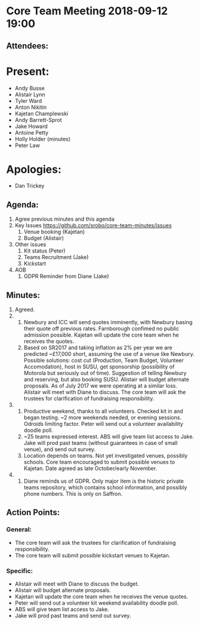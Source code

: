 # Core Team Meeting 2018-09-12 19:00

## Attendees:
# Present:
- Andy Busse
- Alistair Lynn
- Tyler Ward
- Anton Nikitin
- Kajetan Champlewski
- Andy Barrett-Sprot
- Jake Howard
- Antoine Petty
- Holly Holder (minutes)
- Peter Law
# Apologies:
- Dan Trickey

## Agenda:
1. Agree previous minutes and this agenda
2. Key Issues https://github.com/srobo/core-team-minutes/issues
	1. Venue booking (Kajetan)
	2. Budget (Alistair)
3. Other issues 
	1. Kit status (Peter) 
	2. Teams Recruitment (Jake) 
	3. Kickstart
4. AOB 
	1. GDPR Reminder from Diane (Jake)

## Minutes: 
1. Agreed.
2. 
	1. Newbury and ICC will send quotes imminently, with Newbury basing their quote off previous rates. Farnborough confimed no public admission possible. Kajetan will update the core team when he receives the quotes.
	2. Based on SR2017 and taking inflation as 2% per year we are predicted ~£17,000 short, assuming the use of a venue like Newbury. Possible solutions: cost cut (Production, Team Budget, Volunteer Accomodation), host in SUSU, get sponsorship (possibility of Motorola but seriously out of time). Suggestion of telling Newbury and reserving, but also booking SUSU. Alistair will budget alternate proposals. As of July 2017 we were operating at a similar loss. Alistair will meet with Diane to discuss. The core team will ask the trustees for clarification of fundraising responsibility.
3.
	1. Productive weekend, thanks to all volunteers. Checked kit in and began testing. ~2 more weekends needed, or evening sessions. Odroids limiting factor. Peter will send out a volunteer availability doodle poll.
	2. ~25 teams expressed interest. ABS will give team list access to Jake. Jake will prod past teams (without guarantees in case of small venue), and send out survey. 
	3. Location depends on teams. Not yet investigated venues, possibly schools. Core team encouraged to submit possible venues to Kajetan. Date agreed as late October/early November.
4.
	1. Diane reminds us of GDPR. Only major item is the historic private teams repository, which contains school information, and possibly phone numbers. This is only on Saffron.

## Action Points:

### General:
- The core team will ask the trustees for clarification of fundraising responsibility.
- The core team will submit possible kickstart venues to Kajetan. 

### Specific:
- Alistair will meet with Diane to discuss the budget.
- Alistair will budget alternate proposals.
- Kajetan will update the core team when he receives the venue quotes.
- Peter will send out a volunteer kit weekend availability doodle poll.
- ABS will give team list access to Jake. 
- Jake will prod past teams and send out survey.
